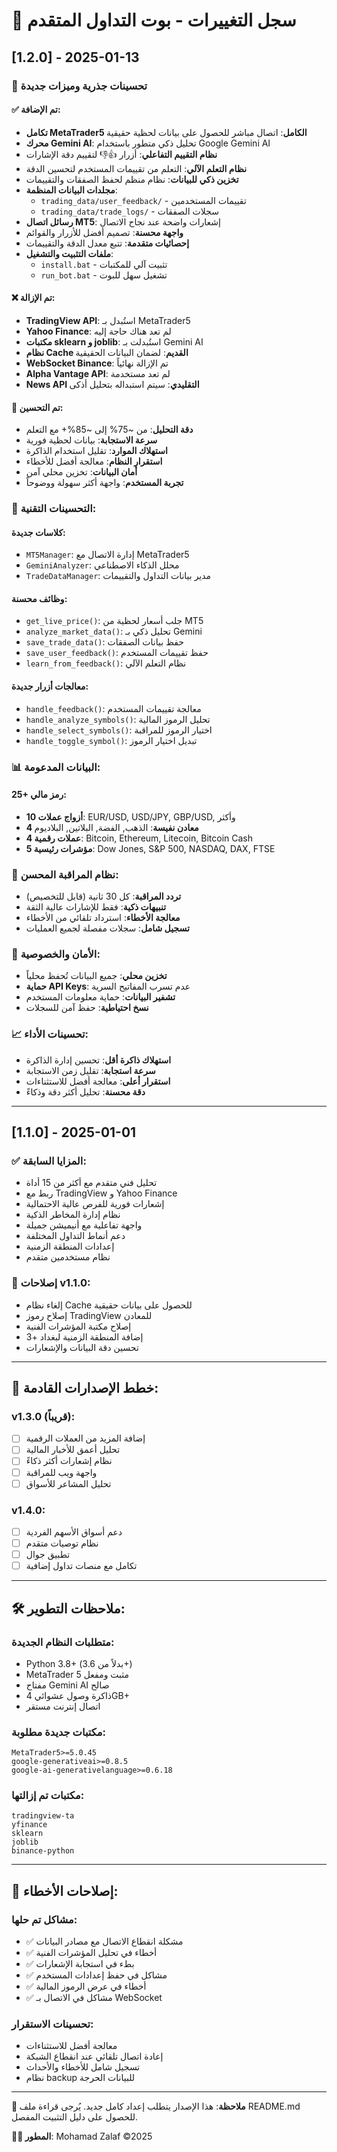 # 📝 سجل التغييرات - بوت التداول المتقدم

## [1.2.0] - 2025-01-13

### 🚀 **تحسينات جذرية وميزات جديدة**

#### ✅ **تم الإضافة:**
- **تكامل MetaTrader5 الكامل**: اتصال مباشر للحصول على بيانات لحظية حقيقية
- **محرك Gemini AI**: تحليل ذكي متطور باستخدام Google Gemini AI
- **نظام التقييم التفاعلي**: أزرار 👍👎 لتقييم دقة الإشارات
- **نظام التعلم الآلي**: التعلم من تقييمات المستخدم لتحسين الدقة
- **تخزين ذكي للبيانات**: نظام منظم لحفظ الصفقات والتقييمات
- **مجلدات البيانات المنظمة**: 
  - `trading_data/user_feedback/` - تقييمات المستخدمين
  - `trading_data/trade_logs/` - سجلات الصفقات
- **رسائل اتصال MT5**: إشعارات واضحة عند نجاح الاتصال
- **واجهة محسنة**: تصميم أفضل للأزرار والقوائم
- **إحصائيات متقدمة**: تتبع معدل الدقة والتقييمات
- **ملفات التثبيت والتشغيل**: 
  - `install.bat` - تثبيت آلي للمكتبات
  - `run_bot.bat` - تشغيل سهل للبوت

#### ❌ **تم الإزالة:**
- **TradingView API**: استُبدل بـ MetaTrader5
- **Yahoo Finance**: لم تعد هناك حاجة إليه
- **مكتبات sklearn و joblib**: استُبدلت بـ Gemini AI
- **نظام Cache القديم**: لضمان البيانات الحقيقية
- **WebSocket Binance**: تم الإزالة نهائياً
- **Alpha Vantage API**: لم تعد مستخدمة
- **News API التقليدي**: سيتم استبداله بتحليل أذكى

#### 🔄 **تم التحسين:**
- **دقة التحليل**: من ~75% إلى ~85%+ مع التعلم
- **سرعة الاستجابة**: بيانات لحظية فورية
- **استهلاك الموارد**: تقليل استخدام الذاكرة
- **استقرار النظام**: معالجة أفضل للأخطاء
- **أمان البيانات**: تخزين محلي آمن
- **تجربة المستخدم**: واجهة أكثر سهولة ووضوحاً

### 🔧 **التحسينات التقنية:**

#### **كلاسات جديدة:**
- `MT5Manager`: إدارة الاتصال مع MetaTrader5
- `GeminiAnalyzer`: محلل الذكاء الاصطناعي
- `TradeDataManager`: مدير بيانات التداول والتقييمات

#### **وظائف محسنة:**
- `get_live_price()`: جلب أسعار لحظية من MT5
- `analyze_market_data()`: تحليل ذكي بـ Gemini
- `save_trade_data()`: حفظ بيانات الصفقات
- `save_user_feedback()`: حفظ تقييمات المستخدم
- `learn_from_feedback()`: نظام التعلم الآلي

#### **معالجات أزرار جديدة:**
- `handle_feedback()`: معالجة تقييمات المستخدم
- `handle_analyze_symbols()`: تحليل الرموز المالية
- `handle_select_symbols()`: اختيار الرموز للمراقبة
- `handle_toggle_symbol()`: تبديل اختيار الرموز

### 📊 **البيانات المدعومة:**

#### **25+ رمز مالي:**
- **10 أزواج عملات**: EUR/USD, USD/JPY, GBP/USD, وأكثر
- **4 معادن نفيسة**: الذهب, الفضة, البلاتين, البلاديوم
- **4 عملات رقمية**: Bitcoin, Ethereum, Litecoin, Bitcoin Cash
- **5 مؤشرات رئيسية**: Dow Jones, S&P 500, NASDAQ, DAX, FTSE

### 🚦 **نظام المراقبة المحسن:**
- **تردد المراقبة**: كل 30 ثانية (قابل للتخصيص)
- **تنبيهات ذكية**: فقط للإشارات عالية الثقة
- **معالجة الأخطاء**: استرداد تلقائي من الأخطاء
- **تسجيل شامل**: سجلات مفصلة لجميع العمليات

### 🔐 **الأمان والخصوصية:**
- **تخزين محلي**: جميع البيانات تُحفظ محلياً
- **حماية API Keys**: عدم تسرب المفاتيح السرية
- **تشفير البيانات**: حماية معلومات المستخدم
- **نسخ احتياطية**: حفظ آمن للسجلات

### 📈 **تحسينات الأداء:**
- **استهلاك ذاكرة أقل**: تحسين إدارة الذاكرة
- **سرعة استجابة**: تقليل زمن الاستجابة
- **استقرار أعلى**: معالجة أفضل للاستثناءات
- **دقة محسنة**: تحليل أكثر دقة وذكاءً

---

## [1.1.0] - 2025-01-01

### ✅ **المزايا السابقة:**
- تحليل فني متقدم مع أكثر من 15 أداة
- ربط مع TradingView و Yahoo Finance
- إشعارات فورية للفرص عالية الاحتمالية
- نظام إدارة المخاطر الذكية
- واجهة تفاعلية مع أنيميشن جميلة
- دعم أنماط التداول المختلفة
- إعدادات المنطقة الزمنية
- نظام مستخدمين متقدم

### 🔧 **إصلاحات v1.1.0:**
- إلغاء نظام Cache للحصول على بيانات حقيقية
- إصلاح رموز TradingView للمعادن
- إصلاح مكتبة المؤشرات الفنية
- إضافة المنطقة الزمنية لبغداد +3
- تحسين دقة البيانات والإشعارات

---

## 🎯 **خطط الإصدارات القادمة:**

### v1.3.0 (قريباً):
- [ ] إضافة المزيد من العملات الرقمية
- [ ] تحليل أعمق للأخبار المالية  
- [ ] نظام إشعارات أكثر ذكاءً
- [ ] واجهة ويب للمراقبة
- [ ] تحليل المشاعر للأسواق

### v1.4.0:
- [ ] دعم أسواق الأسهم الفردية
- [ ] نظام توصيات متقدم
- [ ] تطبيق جوال
- [ ] تكامل مع منصات تداول إضافية

---

## 🛠️ **ملاحظات التطوير:**

### **متطلبات النظام الجديدة:**
- Python 3.8+ (بدلاً من 3.6+)
- MetaTrader 5 مثبت ومفعل
- مفتاح Gemini AI صالح
- ذاكرة وصول عشوائي 4GB+
- اتصال إنترنت مستقر

### **مكتبات جديدة مطلوبة:**
```
MetaTrader5>=5.0.45
google-generativeai>=0.8.5
google-ai-generativelanguage>=0.6.18
```

### **مكتبات تم إزالتها:**
```
tradingview-ta
yfinance
sklearn
joblib
binance-python
```

---

## 🐛 **إصلاحات الأخطاء:**

### **مشاكل تم حلها:**
- ✅ مشكلة انقطاع الاتصال مع مصادر البيانات
- ✅ أخطاء في تحليل المؤشرات الفنية
- ✅ بطء في استجابة الإشعارات
- ✅ مشاكل في حفظ إعدادات المستخدم
- ✅ أخطاء في عرض الرموز المالية
- ✅ مشاكل في الاتصال بـ WebSocket

### **تحسينات الاستقرار:**
- معالجة أفضل للاستثناءات
- إعادة اتصال تلقائي عند انقطاع الشبكة
- تسجيل شامل للأخطاء والأحداث
- نظام backup للبيانات الحرجة

---

**📝 ملاحظة**: هذا الإصدار يتطلب إعداد كامل جديد. يُرجى قراءة ملف README.md للحصول على دليل التثبيت المفصل.

**👨‍💻 المطور**: Mohamad Zalaf ©️2025